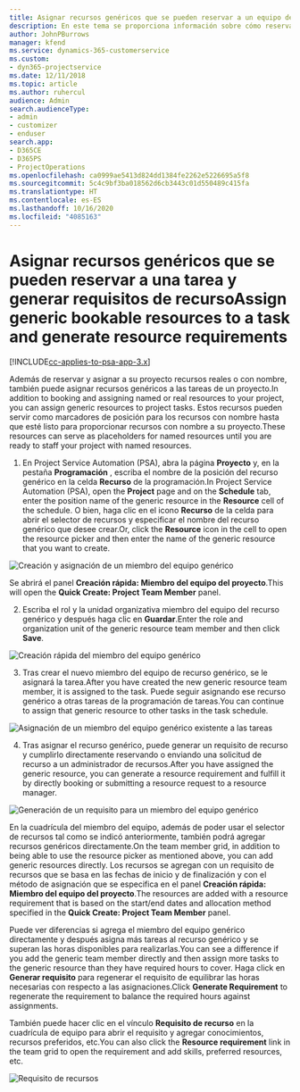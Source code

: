 ```yaml
---
title: Asignar recursos genéricos que se pueden reservar a un equipo de proyecto y tareas
description: En este tema se proporciona información sobre cómo reservar recursos genéricos para equipos de proyectos y tareas.
author: JohnPBurrows
manager: kfend
ms.service: dynamics-365-customerservice
ms.custom:
- dyn365-projectservice
ms.date: 12/11/2018
ms.topic: article
ms.author: ruhercul
audience: Admin
search.audienceType:
- admin
- customizer
- enduser
search.app:
- D365CE
- D365PS
- ProjectOperations
ms.openlocfilehash: ca0999ae5413d824dd1384fe2262e5226695a5f8
ms.sourcegitcommit: 5c4c9bf3ba018562d6cb3443c01d550489c415fa
ms.translationtype: HT
ms.contentlocale: es-ES
ms.lasthandoff: 10/16/2020
ms.locfileid: "4085163"
---
```

# <a name="assign-generic-bookable-resources-to-a-task-and-generate-resource-requirements"></a><span data-ttu-id="70aac-103">Asignar recursos genéricos que se pueden reservar a una tarea y generar requisitos de recurso</span><span class="sxs-lookup"><span data-stu-id="70aac-103">Assign generic bookable resources to a task and generate resource requirements</span></span> 

[!INCLUDE[cc-applies-to-psa-app-3.x](../includes/cc-applies-to-psa-app-3x.md)]

<span data-ttu-id="70aac-104">Además de reservar y asignar a su proyecto recursos reales o con nombre, también puede asignar recursos genéricos a las tareas de un proyecto.</span><span class="sxs-lookup"><span data-stu-id="70aac-104">In addition to booking and assigning named or real resources to your project, you can assign generic resources to project tasks.</span></span> <span data-ttu-id="70aac-105">Estos recursos pueden servir como marcadores de posición para los recursos con nombre hasta que esté listo para proporcionar recursos con nombre a su proyecto.</span><span class="sxs-lookup"><span data-stu-id="70aac-105">These resources can serve as placeholders for named resources until you are ready to staff your project with named resources.</span></span> 

1. <span data-ttu-id="70aac-106">En Project Service Automation (PSA), abra la página **Proyecto** y, en la pestaña **Programación** , escriba el nombre de la posición del recurso genérico en la celda **Recurso** de la programación.</span><span class="sxs-lookup"><span data-stu-id="70aac-106">In Project Service Automation (PSA), open the **Project** page and on the **Schedule** tab, enter the position name of the generic resource in the **Resource** cell of the schedule.</span></span> <span data-ttu-id="70aac-107">O bien, haga clic en el icono **Recurso** de la celda para abrir el selector de recursos y especificar el nombre del recurso genérico que desee crear.</span><span class="sxs-lookup"><span data-stu-id="70aac-107">Or, click the **Resource** icon in the cell to open the resource picker and then enter the name of the generic resource that you want to create.</span></span>

![Creación y asignación de un miembro del equipo genérico](media/RM-how-to-9.png)

<span data-ttu-id="70aac-109">Se abrirá el panel **Creación rápida: Miembro del equipo del proyecto**.</span><span class="sxs-lookup"><span data-stu-id="70aac-109">This will open the **Quick Create: Project Team Member** panel.</span></span> 

2. <span data-ttu-id="70aac-110">Escriba el rol y la unidad organizativa miembro del equipo del recurso genérico y después haga clic en **Guardar**.</span><span class="sxs-lookup"><span data-stu-id="70aac-110">Enter the role and organization unit of the generic resource team member and then click **Save**.</span></span>

![Creación rápida del miembro del equipo genérico](media/RM-how-to-10.png)

3. <span data-ttu-id="70aac-112">Tras crear el nuevo miembro del equipo de recurso genérico, se le asignará la tarea.</span><span class="sxs-lookup"><span data-stu-id="70aac-112">After you have created the new generic resource team member, it is assigned to the task.</span></span> <span data-ttu-id="70aac-113">Puede seguir asignando ese recurso genérico a otras tareas de la programación de tareas.</span><span class="sxs-lookup"><span data-stu-id="70aac-113">You can continue to assign that generic resource to other tasks in the task schedule.</span></span>

![Asignación de un miembro del equipo genérico existente a las tareas](media/RM-how-to-11.png)

4. <span data-ttu-id="70aac-115">Tras asignar el recurso genérico, puede generar un requisito de recurso y cumplirlo directamente reservando o enviando una solicitud de recurso a un administrador de recursos.</span><span class="sxs-lookup"><span data-stu-id="70aac-115">After you have assigned the generic resource, you can generate a resource requirement and fulfill it by directly booking or submitting a resource request to a resource manager.</span></span>

![Generación de un requisito para un miembro del equipo genérico](media/RM-how-to-12.png)

<span data-ttu-id="70aac-117">En la cuadrícula del miembro del equipo, además de poder usar el selector de recursos tal como se indicó anteriormente, también podrá agregar recursos genéricos directamente.</span><span class="sxs-lookup"><span data-stu-id="70aac-117">On the team member grid, in addition to being able to use the resource picker as mentioned above, you can add generic resources directly.</span></span> <span data-ttu-id="70aac-118">Los recursos se agregan con un requisito de recursos que se basa en las fechas de inicio y de finalización y con el método de asignación que se especifica en el panel **Creación rápida: Miembro del equipo del proyecto**.</span><span class="sxs-lookup"><span data-stu-id="70aac-118">The resources are added with a resource requirement that is based on the start/end dates and allocation method specified in the **Quick Create: Project Team Member** panel.</span></span>

<span data-ttu-id="70aac-119">Puede ver diferencias si agrega el miembro del equipo genérico directamente y después asigna más tareas al recurso genérico y se superan las horas disponibles para realizarlas.</span><span class="sxs-lookup"><span data-stu-id="70aac-119">You can see a difference if you add the generic team member directly and then assign more tasks to the generic resource than they have required hours to cover.</span></span> <span data-ttu-id="70aac-120">Haga click en **Generar requisito** para regenerar el requisito de equilibrar las horas necesarias con respecto a las asignaciones.</span><span class="sxs-lookup"><span data-stu-id="70aac-120">Click **Generate Requirement** to regenerate the requirement to balance the required hours against assignments.</span></span>

<span data-ttu-id="70aac-121">También puede hacer clic en el vínculo **Requisito de recurso** en la cuadrícula de equipo para abrir el requisito y agregar conocimientos, recursos preferidos, etc.</span><span class="sxs-lookup"><span data-stu-id="70aac-121">You can also click the **Resource requirement** link in the team grid to open the requirement and add skills, preferred resources, etc.</span></span>

![Requisito de recursos](media/RM-how-to-13.png)

